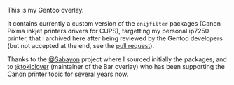 This is my Gentoo overlay.

It contains currently a custom version of the `cnijfilter` packages (Canon Pixma inkjet printers drivers for CUPS), targetting my personal ip7250 printer, that I archived here after being reviewed by the Gentoo developers (but not accepted at the end, see the [pull request](https://github.com/gentoo/gentoo/pull/5595)).

Thanks to the [@Sabayon](https://github.com/sabayon) project where I sourced initially the packages, and to [@tokiclover](https://github.com/tokiclover) (maintainer of the Bar overlay) who has been supporting the Canon printer topic for several years now.

